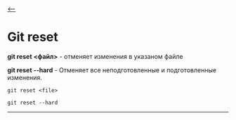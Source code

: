 [<--](/readme.md)

# Git reset 
**git reset <файл>**  - отменяет изменения в указаном файле

**git reset --hard** - Отменяет все неподготовленные и подготовленные изменения.

```
git reset <file>

git reset --hard
```

---